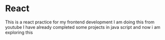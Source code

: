 # React
This is a react practice for my frontend development 
I am doing this from youtube 
I have already completed some projects in java script and now i am exploring this